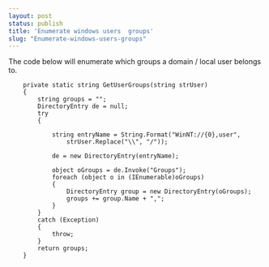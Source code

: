 ```yaml
---
layout: post
status: publish
title: 'Enumerate windows users  groups'
slug: "Enumerate-windows-users-groups"
---
```

The code below will enumerate which groups a domain /  local user belongs to.

	    private static string GetUserGroups(string strUser)
	    {
	        string groups = "";
	        DirectoryEntry de = null;
	        try
	        {
	
	            string entryName = String.Format("WinNT://{0},user",
	                strUser.Replace("\\", "/"));
	
	            de = new DirectoryEntry(entryName);
	
	            object oGroups = de.Invoke("Groups");
	            foreach (object o in (IEnumerable)oGroups)
	            {
	                DirectoryEntry group = new DirectoryEntry(oGroups);
	                groups += group.Name + ",";
	            }
	        }
	        catch (Exception)
	        {
	            throw;
	        }
	        return groups;
	    }

